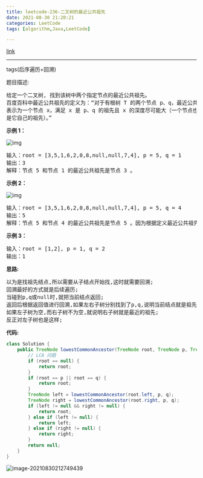 ```yaml
---
title: leetcode-236-二叉树的最近公共祖先
date: 2021-08-30 21:20:21
categories: LeetCode
tags: [algorithm,Java,LeetCode]

---
```


[link](https://leetcode-cn.com/problems/lowest-common-ancestor-of-a-binary-tree/)

<hr/>

tags(后序遍历+回溯)

题目描述:

<pre>
给定一个二叉树, 找到该树中两个指定节点的最近公共祖先。
百度百科中最近公共祖先的定义为：“对于有根树 T 的两个节点 p、q，最近公共祖先
表示为一个节点 x，满足 x 是 p、q 的祖先且 x 的深度尽可能大（一个节点也可以
是它自己的祖先）。”
</pre>

**示例 1：**

![img](https://gitee.com/cao_ziqiang/img/raw/master/20210830212208.png)

<pre>
输入：root = [3,5,1,6,2,0,8,null,null,7,4], p = 5, q = 1
输出：3
解释：节点 5 和节点 1 的最近公共祖先是节点 3 。
</pre>

**示例 2：**

![img](https://gitee.com/cao_ziqiang/img/raw/master/20210830212230.png)

<pre>
输入：root = [3,5,1,6,2,0,8,null,null,7,4], p = 5, q = 4
输出：5
解释：节点 5 和节点 4 的最近公共祖先是节点 5 。因为根据定义最近公共祖先节点可以为节点本身。
</pre>

**示例 3：**

<pre>
输入：root = [1,2], p = 1, q = 2
输出：1
</pre>

**思路:**

<pre>
以为是找祖先结点,所以需要从子结点开始找,这时就需要回溯;
回溯最好的方式就是后续遍历;
当碰到p,q或null时,就把当前结点返回;
返回后根据返回值进行回溯,如果左右子树分别找到了p,q,说明当前结点就是祖先;
如果左子树为空,而右子树不为空,就说明右子树就是最近的祖先;
反正对左子树也是这样;
</pre>

**代码:**

```java
class Solution {
    public TreeNode lowestCommonAncestor(TreeNode root, TreeNode p, TreeNode q) {
        // LCA 问题
        if (root == null) {
            return root;
        }
        if (root == p || root == q) {
            return root;
        }
        TreeNode left = lowestCommonAncestor(root.left, p, q);
        TreeNode right = lowestCommonAncestor(root.right, p, q);
        if (left != null && right != null) {
            return root;
        } else if (left != null) {
            return left;
        } else if (right != null) {
            return right;
        }
        return null;
    }
}
```

![image-20210830212749439](https://gitee.com/cao_ziqiang/img/raw/master/20210830212749.png)


